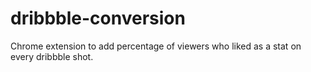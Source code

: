 # dribbble-conversion
Chrome extension to add percentage of viewers who liked as a stat on every dribbble shot.
